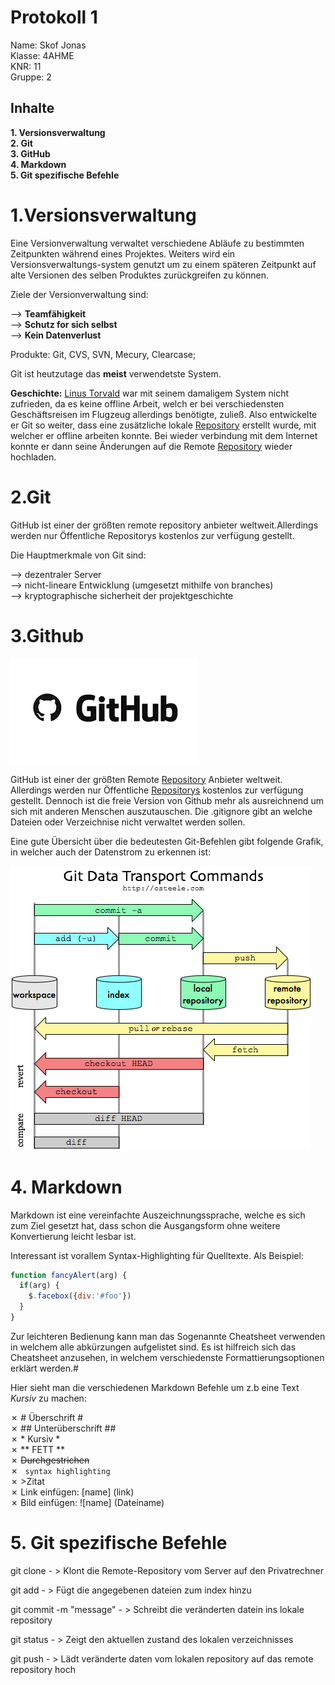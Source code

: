 # Protokoll 1 #
Name: Skof Jonas  
Klasse: 4AHME  
KNR: 11  
Gruppe: 2  

## Inhalte ##

**1. Versionsverwaltung**   
**2. Git**  
**3. GitHub**     
**4. Markdown**       
**5. Git spezifische Befehle**    


# 1.Versionsverwaltung #

Eine Versionverwaltung verwaltet verschiedene Abläufe zu bestimmten Zeitpunkten während eines Projektes.
Weiters wird ein Versionsverwaltungs-system genutzt um zu einem späteren Zeitpunkt auf alte Versionen des selben Produktes zurückgreifen zu können.

Ziele der Versionverwaltung sind:

-->  **Teamfähigkeit**  
-->  **Schutz for sich selbst**  
-->  **Kein Datenverlust**  

Produkte: Git, CVS, SVN, Mecury, Clearcase;

Git ist heutzutage das **meist** verwendetste System.

**Geschichte:** [Linus Torvald](https://de.wikipedia.org/wiki/Linus_Torvalds) war mit seinem damaligem System nicht zufrieden, da es keine offline Arbeit, welch er bei verschiedensten Geschäftsreisen im Flugzeug allerdings benötigte, zuließ. Also entwickelte er Git so weiter, dass eine zusätzliche lokale [Repository](https://de.wikipedia.org/wiki/Repository) erstellt wurde, mit welcher er offline arbeiten konnte. Bei wieder verbindung mit dem Internet konnte er dann seine Änderungen auf die Remote [Repository](https://de.wikipedia.org/wiki/Repository) wieder hochladen.  

# 2.Git #

GitHub ist einer der größten remote repository anbieter weltweit.Allerdings werden nur Öffentliche Repositorys kostenlos zur verfügung gestellt.  

Die Hauptmerkmale von Git sind:  

--> dezentraler Server  
--> nicht-lineare Entwicklung (umgesetzt mithilfe von branches)  
-->  kryptographische sicherheit der projektgeschichte  

# 3.Github #

![Github](index.png)  
  
GitHub ist einer der größten Remote [Repository](https://de.wikipedia.org/wiki/Repository) Anbieter weltweit. Allerdings werden nur Öffentliche [Repositorys](https://de.wikipedia.org/wiki/Repository) kostenlos zur verfügung gestellt. Dennoch ist die freie Version von Github mehr als ausreichnend um sich mit anderen Menschen auszutauschen. 
Die .gitignore gibt an welche Dateien oder Verzeichnise nicht verwaltet werden sollen.

Eine gute Übersicht über die bedeutesten Git-Befehlen gibt folgende Grafik, in welcher auch der Datenstrom zu erkennen ist:

![GitDataTransportCommands](GitDataTransportCommands.png)  

# 4. Markdown #

Markdown ist eine vereinfachte Auszeichnungssprache, welche es sich zum Ziel gesetzt hat, dass schon die Ausgangsform ohne weitere Konvertierung leicht lesbar ist.

Interessant ist vorallem Syntax-Highlighting für Quelltexte. Als Beispiel:

```javascript
function fancyAlert(arg) {
  if(arg) {
    $.facebox({div:'#foo'})
  }
}
```

Zur leichteren Bedienung kann man das Sogenannte Cheatsheet verwenden in welchem alle abkürzungen aufgelistet sind.
Es ist hilfreich sich das Cheatsheet anzusehen, in welchem verschiedenste Formattierungsoptionen erklärt werden.#

Hier sieht man die verschiedenen Markdown Befehle um z.b eine Text *Kursiv* zu machen:

✗    # Überschrift #  
✗   ## Unterüberschrift ##  
✗     * Kursiv *  
✗    ** FETT **  
✗    ~~Durchgestrichen~~  
✗   ```  syntax highlighting   ```  
✗    >Zitat  
✗  Link einfügen: [name] (link)  
✗  Bild einfügen: ![name] (Dateiname)

# 5. Git spezifische Befehle #

 git clone <repo> - > Klont die Remote-Repository vom Server auf den Privatrechner

 git add <files> - > Fügt die angegebenen dateien zum index hinzu

 git commit -m "message" - > Schreibt die veränderten datein ins lokale repository

 git status - > Zeigt den aktuellen zustand des lokalen verzeichnisses

 git push - > Lädt veränderte daten vom lokalen repository auf das remote repository hoch
  












